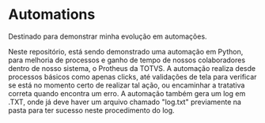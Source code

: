 # Automations
Destinado para demonstrar minha evolução em automações.

Neste repositório, está sendo demonstrado uma automação em Python, para melhoria de processos e ganho de tempo de nossos colaboradores dentro de nosso sistema, o Protheus da TOTVS.
A automação realiza desde processos básicos como apenas clicks, até validações de tela para verificar se está no momento certo de realizar tal ação, ou encaminhar a tratativa correta quando encontra um erro. 
A automação também gera um log em .TXT, onde já deve haver um arquivo chamado "log.txt" previamente na pasta para ter sucesso neste procedimento do log. 

